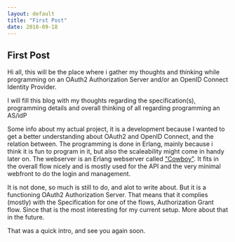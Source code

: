 ```yaml
---
layout: default
title: "First Post"
date: 2018-09-18
---
```


## First Post

Hi all, this will be the place where i gather my thoughts and thinking while
programming on an OAuth2 Authorization Server and/or an OpenID Connect Identity
Provider. 

I will fill this blog with my thoughts regarding the specification(s),
programming details and overall thinking of all regarding programming an AS/idP

Some info about my actual project, it is a development because I wanted to get
a better understanding about OAuth2 and OpenID Connect, and the relation
between. The programming is done in Erlang, mainly because i think it is fun to
program in it, but also the scaleability might come in handy later on. The
webserver is an Erlang webserver called
["Cowboy"](https://github.com/ninenines/cowboy). It fits in the overall flow
nicely and is mostly used for the API and the very minimal webfront to do the
login and management.

It is not done, so much is still to do, and alot to write about. But it is a
functioning OAuth2 Authorization Server. That means that it complies (mostly)
with the Specification for one of the flows, Authorization Grant flow. Since 
that is the most interesting for my current setup. More about that in the
future. 

That was a quick intro, and see you again soon. 

